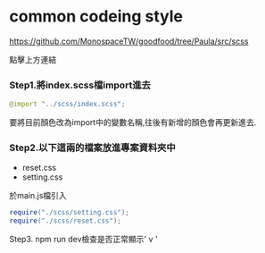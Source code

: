# common codeing style
https://github.com/MonospaceTW/goodfood/tree/Paula/src/scss

點擊上方連結

### Step1.將index.scss檔import進去
```java
@import "../scss/index.scss";
```
要將目前顏色改為import中的變數名稱,往後有新增的顏色會再更新進去.
### Step2.以下這兩的檔案放進專案資料夾中
* reset.css
* setting.css

於main.js檔引入
```java
require("./scss/setting.css");
require("./scss/reset.css");
```
Step3. npm run dev檢查是否正常顯示'  v  '
